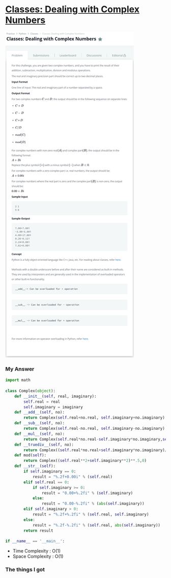 # [Classes: Dealing with Complex Numbers](https://www.hackerrank.com/challenges/class-1-dealing-with-complex-numbers/problem)

![image](Problem.png)



### My Answer

```python
import math

class Complex(object):
    def __init__(self, real, imaginary):
        self.real = real
        self.imaginary = imaginary
    def __add__(self, no):
        return Complex(self.real+no.real, self.imaginary+no.imaginary)
    def __sub__(self, no):
        return Complex(self.real-no.real, self.imaginary-no.imaginary)
    def __mul__(self, no):
        return Complex(self.real*no.real-self.imaginary*no.imaginary,self.real*no.imaginary+self.imaginary*no.real)
    def __truediv__(self, no):
        return Complex((self.real*no.real+self.imaginary*no.imaginary)/(no.real**2+no.imaginary**2),(-1*self.real*no.imaginary+self.imaginary*no.real)/(no.real**2+no.imaginary**2))
    def mod(self):
        return Complex((self.real**2+self.imaginary**2)**.5,0)
    def __str__(self):
        if self.imaginary == 0:
            result = "%.2f+0.00i" % (self.real)
        elif self.real == 0:
            if self.imaginary >= 0:
                result = "0.00+%.2fi" % (self.imaginary)
            else:
                result = "0.00-%.2fi" % (abs(self.imaginary))
        elif self.imaginary > 0:
            result = "%.2f+%.2fi" % (self.real, self.imaginary)
        else:
            result = "%.2f-%.2fi" % (self.real, abs(self.imaginary))
        return result

if __name__ == '__main__':
```

* Time Complexity : O(1)
* Space Complexity : O(1)



### The things I got
